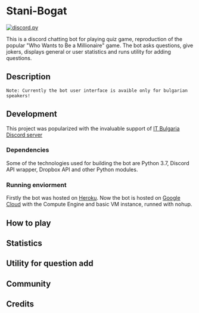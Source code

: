 # Stani-Bogat

  <a href="https://github.com/Rapptz/discord.py/">
      <img src="https://img.shields.io/badge/discord-py-blue.svg" alt="discord.py">
  </a>

This is a discord chatting bot for playing quiz game, reproduction of the popular "Who Wants to Be a Millionaire" game.
The bot asks questions, give jokers, displays general or user statistics and runs utility for adding questions.


## Description


`Note: Currently the bot user interface is avaible only for bulgarian speakers!`

## Development
This project was popularized with the invaluable support of [IT Bulgaria Discord server](http://discord.gg/dRrdYQf)
### Dependencies
Some of the technologies used for building the bot are Python 3.7, Discord API wrapper, Dropbox API and other Python modules.

### Running enviorment
Firstly the bot was hosted on [Heroku](https://www.heroku.com).
Now the bot is hosted on [Google Cloud](https://cloud.google.com) with the Compute Engine and basic VM instance, runned with nohup.

## How to play

## Statistics

## Utility for question add

## Community

## Credits
